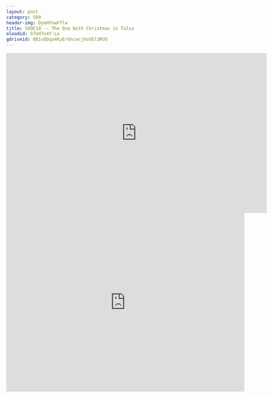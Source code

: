 ```yaml
---
layout: post 
category: S09 
header-img: DyeHYnwFflw 
title: S09E10 -- The One With Christmas in Tulsa 
oloadid: 5fUd7o4Y-Lo 
gdriveid: 0B1vQDqa4KyErUncwcjhoVEl3RUU 
--- 
```

<!--more--> 
<iframe src='https://openload.co/embed/5fUd7o4Y-Lo/' width='700' height='430' frameborder='0' scrolling='no' allowfullscreen='allowfullscreen'></iframe> 
<iframe src='https://drive.google.com/file/d/0B1vQDqa4KyErUncwcjhoVEl3RUU/preview' width='640' height='480' frameborder='0' scrolling='no' allowfullscreen='allowfullscreen'></iframe> 